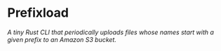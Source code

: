 # Prefixload

*A tiny Rust CLI that periodically uploads files whose names start with a given prefix to an Amazon S3 bucket.*
